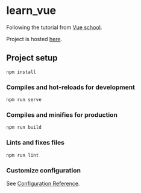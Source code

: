 # learn_vue

Following the tutorial from [Vue school](https://vueschool.io/lessons).

Project is hosted [here](https://siwykrzysiek.github.io/learn-vue-router).

## Project setup

```
npm install
```

### Compiles and hot-reloads for development

```
npm run serve
```

### Compiles and minifies for production

```
npm run build
```

### Lints and fixes files

```
npm run lint
```

### Customize configuration

See [Configuration Reference](https://cli.vuejs.org/config/).
